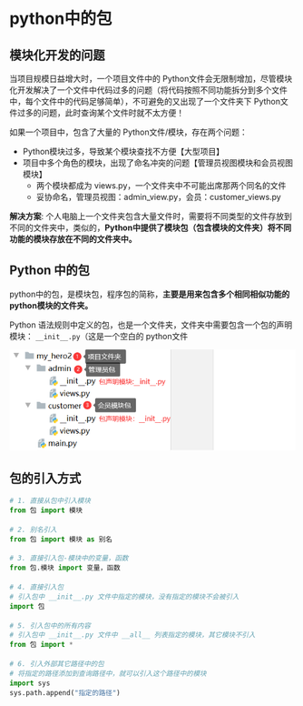 # python中的包

## 模块化开发的问题

当项目规模日益增大时，一个项目文件中的 Python文件会无限制增加，尽管模块化开发解决了一个文件中代码过多的问题（将代码按照不同功能拆分到多个文件中，每个文件中的代码足够简单），不可避免的又出现了一个文件夹下 Python文件过多的问题，此时查询某个文件时就不太方便！

如果一个项目中，包含了大量的 Python文件/模块，存在两个问题：

- Python模块过多，导致某个模块查找不方便【大型项目】
- 项目中多个角色的模块，出现了命名冲突的问题【管理员视图模块和会员视图模块】
  - 两个模块都成为 views.py，一个文件夹中不可能出席那两个同名的文件
  - 妥协命名，管理员视图：admin_view.py，会员：customer_views.py

**解决方案**: 个人电脑上一个文件夹包含大量文件时，需要将不同类型的文件存放到不同的文件夹中，类似的，**Python中提供了模块包（包含模块的文件夹）将不同功能的模块存放在不同的文件夹中。**

## Python 中的包

python中的包，是模块包，程序包的简称，**主要是用来包含多个相同相似功能的 python模块的文件夹。**

Python 语法规则中定义的包，也是一个文件夹，文件夹中需要包含一个包的声明模块： `__init__.py`（这是一个空白的 python文件

![img][img@1]

## 包的引入方式

```python
# 1. 直接从包中引入模块
from 包 import 模块

# 2. 别名引入
from 包 import 模块 as 别名

# 3. 直接引入包-模块中的变量，函数
from 包.模块 import 变量，函数

# 4. 直接引入包
# 引入包中 __init__.py 文件中指定的模块，没有指定的模块不会被引入
import 包

# 5. 引入包中的所有内容
# 引入包中 __init__.py 文件中 __all__ 列表指定的模块，其它模块不引入
from 包 import *

# 6. 引入外部其它路径中的包
# 将指定的路径添加到查询路径中，就可以引入这个路径中的模块
import sys
sys.path.append("指定的路径")
```




[img@1]:https://raw.githubusercontent.com/zzzzls/Images/master/Study_nodes_img/python%E4%B8%AD%E7%9A%84%E6%A8%A1%E5%9D%97/04-15_01.png
